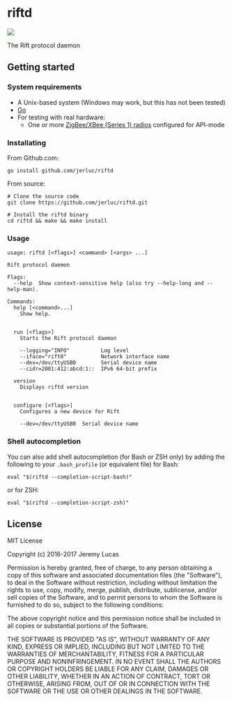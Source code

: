 # riftd

[![](https://api.travis-ci.org/jerluc/riftd.svg?branch=master)](https://travis-ci.org/jerluc/riftd)

The Rift protocol daemon

## Getting started

### System requirements

* A Unix-based system (Windows may work, but this has not been tested)
* [Go](https://golang.org)
* For testing with real hardware:
  * One or more [ZigBee/XBee (Series 1) radios](https://www.digi.com/products/models/xb24-api-001) configured for API-mode

### Installating

From Github.com:

```
go install github.com/jerluc/riftd
```

From source:

```
# Clone the source code
git clone https://github.com/jerluc/riftd.git

# Install the riftd binary
cd riftd && make && make install
```

### Usage

```
usage: riftd [<flags>] <command> [<args> ...]

Rift protocol daemon

Flags:
  --help  Show context-sensitive help (also try --help-long and --help-man).

Commands:
  help [<command>...]
    Show help.


  run [<flags>]
    Starts the Rift protocol daemon

    --logging="INFO"          Log level
    --iface="rift0"           Network interface name
    --dev=/dev/ttyUSB0        Serial device name
    --cidr=2001:412:abcd:1::  IPv6 64-bit prefix

  version
    Displays riftd version


  configure [<flags>]
    Configures a new device for Rift

    --dev=/dev/ttyUSB0  Serial device name
```

### Shell autocompletion

You can also add shell autocompletion (for Bash or ZSH only) by adding the following to your
`.bash_profile` (or equivalent file) for Bash:

```
eval "$(riftd --completion-script-bash)"
```

or for ZSH:

```
eval "$(riftd --completion-script-zsh)"
```

## License

MIT License

Copyright (c) 2016-2017 Jeremy Lucas

Permission is hereby granted, free of charge, to any person obtaining a copy
of this software and associated documentation files (the "Software"), to deal
in the Software without restriction, including without limitation the rights
to use, copy, modify, merge, publish, distribute, sublicense, and/or sell
copies of the Software, and to permit persons to whom the Software is
furnished to do so, subject to the following conditions:

The above copyright notice and this permission notice shall be included in all
copies or substantial portions of the Software.

THE SOFTWARE IS PROVIDED "AS IS", WITHOUT WARRANTY OF ANY KIND, EXPRESS OR
IMPLIED, INCLUDING BUT NOT LIMITED TO THE WARRANTIES OF MERCHANTABILITY,
FITNESS FOR A PARTICULAR PURPOSE AND NONINFRINGEMENT. IN NO EVENT SHALL THE
AUTHORS OR COPYRIGHT HOLDERS BE LIABLE FOR ANY CLAIM, DAMAGES OR OTHER
LIABILITY, WHETHER IN AN ACTION OF CONTRACT, TORT OR OTHERWISE, ARISING FROM,
OUT OF OR IN CONNECTION WITH THE SOFTWARE OR THE USE OR OTHER DEALINGS IN THE
SOFTWARE.
